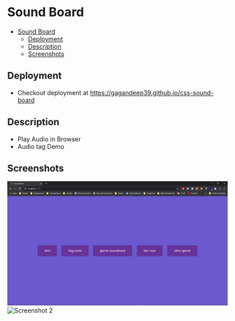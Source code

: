 # Sound Board

- [Sound Board](#sound-board)
  - [Deployment](#deployment)
  - [Description](#description)
  - [Screenshots](#screenshots)

## Deployment

- Checkout deployment at https://gagandeep39.github.io/css-sound-board

## Description

- Play Audio in Browser
- Audio tag Demo

## Screenshots

![Screenshot 1](./assets/screenshot_1.png)
![Screenshot 2](./assets/screenshot_2.png)
